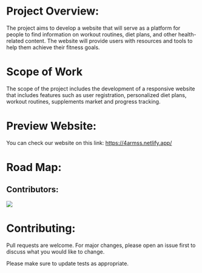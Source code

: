 # Project Overview:

   The project aims to develop a website that will serve as a platform for people to find information on workout routines, diet plans, and other health-related content. The website will provide users with resources and tools to help them achieve their fitness goals.
# Scope of Work
The scope of the project includes the development of a responsive website that includes features such as user registration, personalized diet plans, workout routines, supplements market and progress tracking.

# Preview Website:
   You can check our website on this link: https://4armss.netlify.app/
   
# Road Map:

## Contributors: 
<a href="https://github.com/hafidabkt">
  <img src="[https://github.com/remarkablemark.png](https://avatars.githubusercontent.com/u/126509431?v=4)?size=50">
</a>


   
# Contributing:

Pull requests are welcome. For major changes, please open an issue first
to discuss what you would like to change.

Please make sure to update tests as appropriate.

